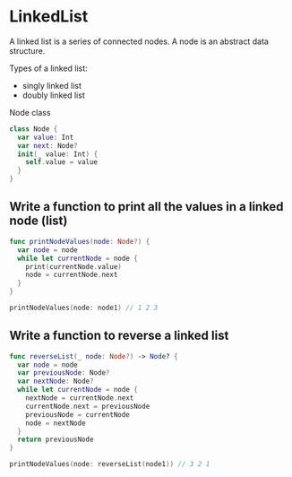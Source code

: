 # LinkedList

A linked list is a series of connected nodes. A node is an abstract data structure. 

Types of a linked list: 
* singly linked list 
* doubly linked list 

Node class 

```swift 
class Node {
  var value: Int
  var next: Node?
  init(_ value: Int) {
    self.value = value
  }
}
```

## Write a function to print all the values in a linked node (list)

```swift 
func printNodeValues(node: Node?) {
  var node = node
  while let currentNode = node {
    print(currentNode.value)
    node = currentNode.next
  }
}

printNodeValues(node: node1) // 1 2 3
```

## Write a function to reverse a linked list

```swift 
func reverseList(_ node: Node?) -> Node? {
  var node = node
  var previousNode: Node?
  var nextNode: Node?
  while let currentNode = node {
    nextNode = currentNode.next
    currentNode.next = previousNode
    previousNode = currentNode
    node = nextNode
  }
  return previousNode
}

printNodeValues(node: reverseList(node1)) // 3 2 1
```

